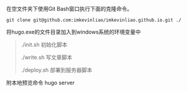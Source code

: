 在空文件夹下使用Git Bash窗口执行下面的克隆命令。   
```
git clone git@github.com:imkevinliao/imkevinliao.github.io.git ./
```

将hugo.exe的文件目录加入到windows系统的环境变量中

> ./init.sh 初始化脚本  
> 
> ./write.sh 写文章脚本
> 
> ./deploy.sh 部署到服务器脚本

附本地预览命令 hugo server 
